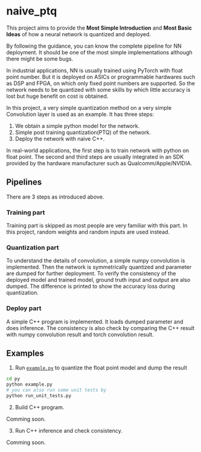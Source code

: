 # naive_ptq
This project aims to provide the **Most Simple Introduction** and **Most Basic Ideas** of how a neural network is quantized and deployed.

By following the guidance, you can know the complete pipeline for NN deployment.
It should be one of the most simple implementations although there might be some bugs.

In industrial applications, NN is usually trained using PyTorch with float point number.
But it is deployed on ASICs or programmable hardwares such as DSP and FPGA, on which only fixed point numbers are supported.
So the network needs to be quantized with some skills by which little accuracy is lost but huge benefit on cost is obtained.

In this project, a very simple quantization method on a very simple Convolution layer is used as an example.
It has three steps:
1. We obtain a simple python model for the network.
2. Simple post training quantization(PTQ) of the network.
3. Deploy the network with naive C++.

In real-world applications, the first step is to train network with python on float point.
The second and third steps are usually integrated in an SDK provided by the hardware manufacturer such as Qualcomm/Apple/NVIDIA.

## Pipelines
There are 3 steps as introduced above.

### Training part
Training part is skipped as most people are very familiar with this part.
In this project, random weights and random inputs are used instead.

### Quantization part
To understand the details of convolution, a simple numpy convolution is implemented.
Then the network is symmetrically quantized and parameter are dumped for further deployment.
To verify the consistency of the deployed model and trained model, ground truth input and output are also dumped.
The difference is printed to show the accuracy loss during quantization.

### Deploy part
A simple C++ program is implemented. It loads dumped parameter and does inference.
The consistency is also check by comparing the C++ result with numpy convolution result and torch convolution result.

## Examples
1. Run [`example.py`](py/example.py) to quantize the float point model and dump the result
```bash
cd py
python example.py
# you can also run some unit tests by
python run_unit_tests.py
```

2. Build C++ program.

Comming soon.

3. Run C++ inference and check consistency.

Comming soon.